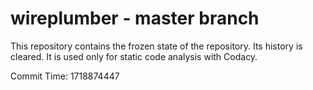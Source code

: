 # wireplumber - master branch

This repository contains the frozen state of the repository.
Its history is cleared. It is used only for static code
analysis with Codacy.

Commit Time: 1718874447